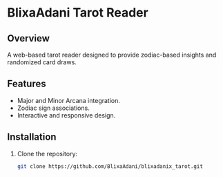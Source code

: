 # BlixaAdani Tarot Reader

## Overview
A web-based tarot reader designed to provide zodiac-based insights and randomized card draws. 

## Features
- Major and Minor Arcana integration.
- Zodiac sign associations.
- Interactive and responsive design.

## Installation
1. Clone the repository:
   ```bash
   git clone https://github.com/BlixaAdani/blixadanix_tarot.git